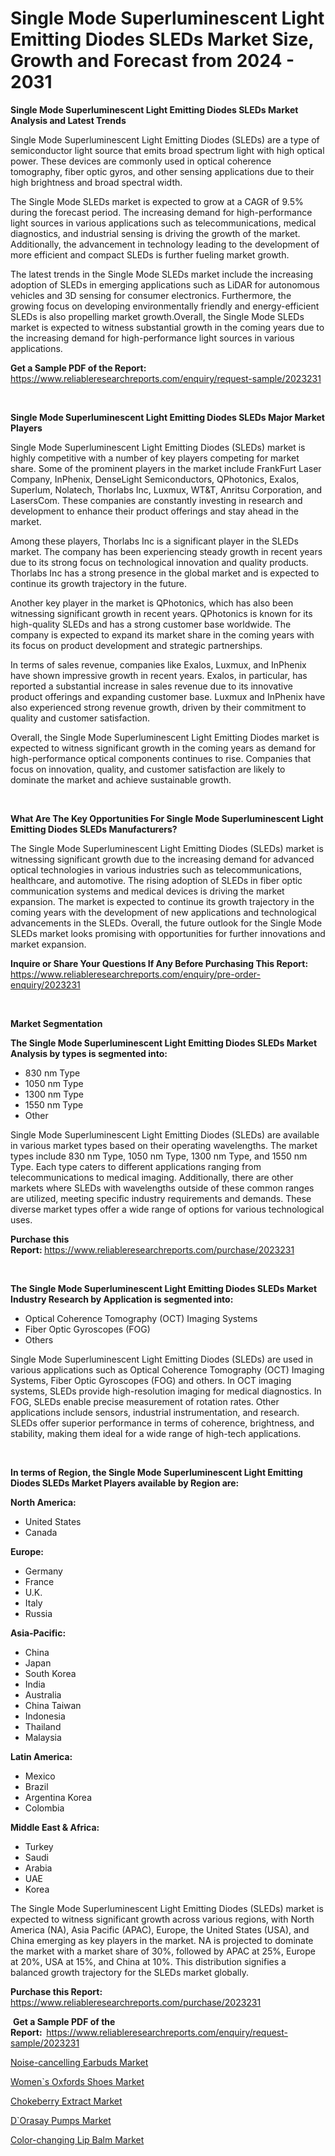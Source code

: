 <p><h1>Single Mode Superluminescent Light Emitting Diodes SLEDs Market Size, Growth and Forecast from 2024 - 2031</h1></p><p><strong>Single Mode Superluminescent Light Emitting Diodes SLEDs Market Analysis and Latest Trends</strong></p>
<p><p>Single Mode Superluminescent Light Emitting Diodes (SLEDs) are a type of semiconductor light source that emits broad spectrum light with high optical power. These devices are commonly used in optical coherence tomography, fiber optic gyros, and other sensing applications due to their high brightness and broad spectral width.</p><p>The Single Mode SLEDs market is expected to grow at a CAGR of 9.5% during the forecast period. The increasing demand for high-performance light sources in various applications such as telecommunications, medical diagnostics, and industrial sensing is driving the growth of the market. Additionally, the advancement in technology leading to the development of more efficient and compact SLEDs is further fueling market growth.</p><p>The latest trends in the Single Mode SLEDs market include the increasing adoption of SLEDs in emerging applications such as LiDAR for autonomous vehicles and 3D sensing for consumer electronics. Furthermore, the growing focus on developing environmentally friendly and energy-efficient SLEDs is also propelling market growth.Overall, the Single Mode SLEDs market is expected to witness substantial growth in the coming years due to the increasing demand for high-performance light sources in various applications.</p></p>
<p><strong>Get a Sample PDF of the Report:&nbsp;</strong> <a href="https://www.reliableresearchreports.com/enquiry/request-sample/2023231">https://www.reliableresearchreports.com/enquiry/request-sample/2023231</a></p>
<p>&nbsp;</p>
<p><strong>Single Mode Superluminescent Light Emitting Diodes SLEDs Major Market Players</strong></p>
<p><p>Single Mode Superluminescent Light Emitting Diodes (SLEDs) market is highly competitive with a number of key players competing for market share. Some of the prominent players in the market include FrankFurt Laser Company, InPhenix, DenseLight Semiconductors, QPhotonics, Exalos, Superlum, Nolatech, Thorlabs Inc, Luxmux, WT&T, Anritsu Corporation, and LasersCom. These companies are constantly investing in research and development to enhance their product offerings and stay ahead in the market.</p><p>Among these players, Thorlabs Inc is a significant player in the SLEDs market. The company has been experiencing steady growth in recent years due to its strong focus on technological innovation and quality products. Thorlabs Inc has a strong presence in the global market and is expected to continue its growth trajectory in the future.</p><p>Another key player in the market is QPhotonics, which has also been witnessing significant growth in recent years. QPhotonics is known for its high-quality SLEDs and has a strong customer base worldwide. The company is expected to expand its market share in the coming years with its focus on product development and strategic partnerships.</p><p>In terms of sales revenue, companies like Exalos, Luxmux, and InPhenix have shown impressive growth in recent years. Exalos, in particular, has reported a substantial increase in sales revenue due to its innovative product offerings and expanding customer base. Luxmux and InPhenix have also experienced strong revenue growth, driven by their commitment to quality and customer satisfaction.</p><p>Overall, the Single Mode Superluminescent Light Emitting Diodes market is expected to witness significant growth in the coming years as demand for high-performance optical components continues to rise. Companies that focus on innovation, quality, and customer satisfaction are likely to dominate the market and achieve sustainable growth.</p></p>
<p>&nbsp;</p>
<p><strong>What Are The Key Opportunities For Single Mode Superluminescent Light Emitting Diodes SLEDs Manufacturers?</strong></p>
<p><p>The Single Mode Superluminescent Light Emitting Diodes (SLEDs) market is witnessing significant growth due to the increasing demand for advanced optical technologies in various industries such as telecommunications, healthcare, and automotive. The rising adoption of SLEDs in fiber optic communication systems and medical devices is driving the market expansion. The market is expected to continue its growth trajectory in the coming years with the development of new applications and technological advancements in the SLEDs. Overall, the future outlook for the Single Mode SLEDs market looks promising with opportunities for further innovations and market expansion.</p></p>
<p><strong>Inquire or Share Your Questions If Any Before Purchasing This Report:</strong> <a href="https://www.reliableresearchreports.com/enquiry/pre-order-enquiry/2023231">https://www.reliableresearchreports.com/enquiry/pre-order-enquiry/2023231</a></p>
<p>&nbsp;</p>
<p><strong>Market Segmentation</strong></p>
<p><strong>The Single Mode Superluminescent Light Emitting Diodes SLEDs Market Analysis by types is segmented into:</strong></p>
<p><ul><li>830 nm Type</li><li>1050 nm Type</li><li>1300 nm Type</li><li>1550 nm Type</li><li>Other</li></ul></p>
<p><p>Single Mode Superluminescent Light Emitting Diodes (SLEDs) are available in various market types based on their operating wavelengths. The market types include 830 nm Type, 1050 nm Type, 1300 nm Type, and 1550 nm Type. Each type caters to different applications ranging from telecommunications to medical imaging. Additionally, there are other markets where SLEDs with wavelengths outside of these common ranges are utilized, meeting specific industry requirements and demands. These diverse market types offer a wide range of options for various technological uses.</p></p>
<p><strong>Purchase this Report:&nbsp;</strong><a href="https://www.reliableresearchreports.com/purchase/2023231">https://www.reliableresearchreports.com/purchase/2023231</a></p>
<p>&nbsp;</p>
<p><strong>The Single Mode Superluminescent Light Emitting Diodes SLEDs Market Industry Research by Application is segmented into:</strong></p>
<p><ul><li>Optical Coherence Tomography (OCT) Imaging Systems</li><li>Fiber Optic Gyroscopes (FOG)</li><li>Others</li></ul></p>
<p><p>Single Mode Superluminescent Light Emitting Diodes (SLEDs) are used in various applications such as Optical Coherence Tomography (OCT) Imaging Systems, Fiber Optic Gyroscopes (FOG) and others. In OCT imaging systems, SLEDs provide high-resolution imaging for medical diagnostics. In FOG, SLEDs enable precise measurement of rotation rates. Other applications include sensors, industrial instrumentation, and research. SLEDs offer superior performance in terms of coherence, brightness, and stability, making them ideal for a wide range of high-tech applications.</p></p>
<p>&nbsp;</p>
<p><strong>In terms of Region, the Single Mode Superluminescent Light Emitting Diodes SLEDs Market Players available by Region are:</strong></p>
<p>
    <p> <strong> North America: </strong>
        <ul>
            <li>United States</li>
            <li>Canada</li>
        </ul>
        </p> 
    <p> <strong> Europe: </strong>
        <ul>
            <li>Germany</li>
            <li>France</li>
            <li>U.K.</li>
            <li>Italy</li>
            <li>Russia</li>
        </ul>
        </p> 
    <p> <strong> Asia-Pacific: </strong>
        <ul>
            <li>China</li>
            <li>Japan</li>
            <li>South Korea</li>
            <li>India</li>
            <li>Australia</li>
            <li>China Taiwan</li>
            <li>Indonesia</li>
            <li>Thailand</li>
            <li>Malaysia</li>
        </ul>
        </p> 
    <p> <strong> Latin America: </strong>
        <ul>
            <li>Mexico</li>
            <li>Brazil</li>
            <li>Argentina Korea</li>
            <li>Colombia</li>
        </ul>
        </p> 
    <p> <strong> Middle East & Africa: </strong>
        <ul>
            <li>Turkey</li>
            <li>Saudi</li>
            <li>Arabia</li>
            <li>UAE</li>
            <li>Korea</li>
        </ul>
    </p>
    </p>
<p><p>The Single Mode Superluminescent Light Emitting Diodes (SLEDs) market is expected to witness significant growth across various regions, with North America (NA), Asia Pacific (APAC), Europe, the United States (USA), and China emerging as key players in the market. NA is projected to dominate the market with a market share of 30%, followed by APAC at 25%, Europe at 20%, USA at 15%, and China at 10%. This distribution signifies a balanced growth trajectory for the SLEDs market globally.</p></p>
<p><strong>Purchase this Report: </strong><a href="https://www.reliableresearchreports.com/purchase/2023231">https://www.reliableresearchreports.com/purchase/2023231</a></p>
<p>&nbsp;<strong>Get a Sample PDF of the Report:&nbsp;&nbsp;</strong><a href="https://www.reliableresearchreports.com/enquiry/request-sample/2023231">https://www.reliableresearchreports.com/enquiry/request-sample/2023231</a></p>
<p><strong></strong></p>
<p><p><a href="https://view.publitas.com/reportprime-1/noise-cancelling-earbuds-market-research-report-the-key-to-successful-business-strategy-forecasted-for-period-from-2024-2031/">Noise-cancelling Earbuds Market</a></p><p><a href="https://cat-emmental-94b.notion.site/Women-s-Oxfords-Shoes-Market-with-the-goal-of-estimating-the-market-size-and-future-growth-potential-25cb3f5980154813a2213fca8e10f133">Women`s Oxfords Shoes Market</a></p><p><a href="https://silk-columnist-571.notion.site/Chokeberry-Extract-Market-Size-Market-Share-and-Global-Market-Analysis-Report-2024-2031-83f7233fe476433490d7893c1688301b">Chokeberry Extract Market</a></p><p><a href="https://silk-columnist-571.notion.site/D-Orasay-Pumps-Market-Share-Market-New-Trends-Analysis-Report-By-Type-By-Application-By-End-use--e2c8af29b8504b758e5a848ad732d789">D`Orasay Pumps Market</a></p><p><a href="https://view.publitas.com/reportprime-1/color-changing-lip-balm-market-size-2024-2031-global-industrial-analysis-key-geographical-regions-market-share-top-key-players-product-types-and-forecast-research-report/">Color-changing Lip Balm Market</a></p></p>
